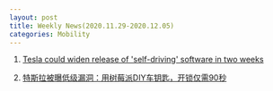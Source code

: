 ```yaml
---
layout: post
title: Weekly News(2020.11.29-2020.12.05) 
categories: Mobility
---
```


1. [Tesla could widen release of 'self-driving' software in two weeks](https://finance.yahoo.com/news/tesla-could-widen-release-self-032111025.html)

2. [特斯拉被曝低级漏洞：用树莓派DIY车钥匙，开锁仅需90秒](https://www.huxiu.com/article/396737.html)